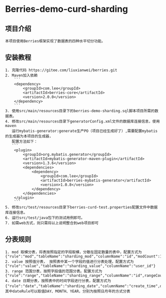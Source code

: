 # Berries-demo-curd-sharding

## 项目介绍
	本项目使用Berries框架实现了数据表的四种水平切分功能。

## 安装教程
	1. 克隆代码 https://gitee.com/liuxianwei/berries.git
	2. Maven加入依赖
		```
		<dependency>
			<groupId>com.lee</groupId>
			<artifactId>berries-core</artifactId>
			<version>2.0.0</version>
		</dependency>
		```
	3. 使用src/main/resources目录下的berries-demo-sharding.sql脚本项目所需的数据表。
	4. 修改src/main/resources目录下generatorConfig.xml文件的数据库连接信息，使用maven  
	   运行mybatis-generator:generate生产PO（项目已经生成好了）,需要配置mybatis的生成器为本项目的生成器，
	   配置方法如下：
	   ```
		<plugin>
			<groupId>org.mybatis.generator</groupId>
			<artifactId>mybatis-generator-maven-plugin</artifactId>
			<version>1.3.6</version>
			<dependencies>
				<dependency>
					<groupId>com.lee</groupId>
					<artifactId>berries-mybatis-generator</artifactId>
					<version>1.0.8</version>
				</dependency>
			</dependencies>
		</plugin>
		```
	5. 修改src/test/resources目录下berries-curd-test.properties配置文件中数据库连接信息。
	6. 运行src/test/java包下的测试用例即可。
	7. 如需web方式，则只需将以上说明整合到web项目即可
## 分表规则

	1. mod 取模分表，将表按照指定的字段取模，分散在固定数量的表中，配置方式为{"rule":"mod","tableName":"sharding_mod","columnName":"id","modCount":10}
	2. value 按照值分表， 按照表中某一个字段的值进行分表处理，配置方式为 {"rule":"value","tableName":"sharding_value","columnName":"user_id"}
	3. range 范围分表，按照字段值的范围分表。配置方式为{"rule":"range","tableName":"sharding_range","columnName":"id",rangeCount:100}
	4. date 日期分表，按照表中的时间字段进行分表，配置方式为{"rule":"date","tableName":"sharding_date","columnName":"create_time",dateRule:"DAY"}，其中dateRule可以取值DAY、MONTH、YEAR，分别为按照日月年的方式分表
